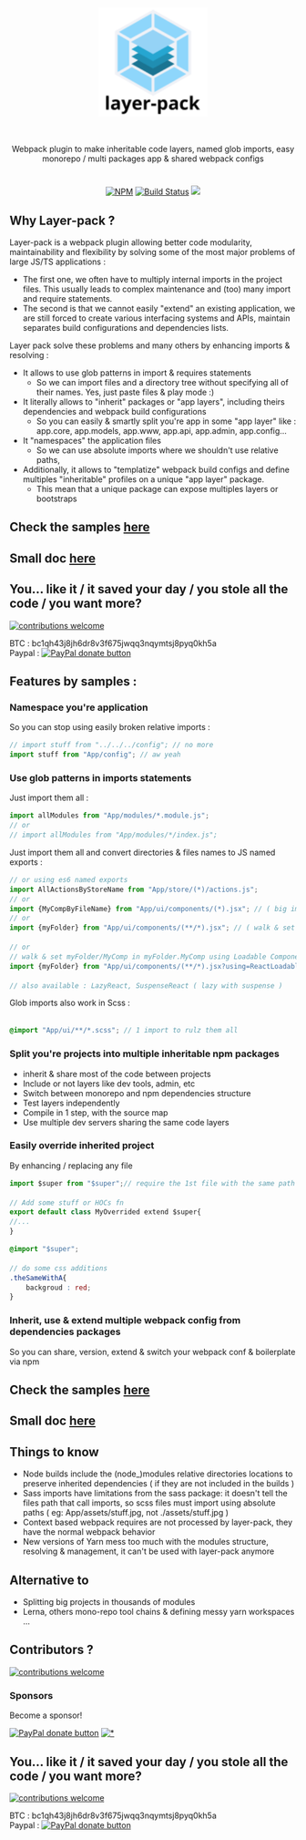 
<p align="center"><img  width="192" src ="https://github.com/layer-pack/layer-pack/raw/master/doc/assets/logo.svg?sanitize=true" /></p>
<br/>
<p align="center">
Webpack plugin to make inheritable code layers, named glob imports, easy monorepo / multi packages app & shared webpack configs
</p>
<h1></h1>
<p align="center">
<a href="https://www.npmjs.com/package/layer-pack">
<img src="https://img.shields.io/npm/v/layer-pack.svg" alt="NPM" /></a>
<a href="https://travis-ci.org/n8tz/layer-pack-samples">
<img src="https://travis-ci.org/n8tz/layer-pack-samples.svg?branch=master" alt="Build Status" /></a>
<img src="https://img.shields.io/badge/contributions-welcome-brightgreen.svg?style=flat" />
</p>

## Why Layer-pack ?

Layer-pack is a webpack plugin allowing better code modularity, maintainability and flexibility by solving some of the most major problems of large JS/TS applications :

- The first one, we often have to multiply internal imports in the project files. This usually leads to complex maintenance and (too) many import and require statements.
- The second is that we cannot easily "extend" an existing application, we are still forced to create various interfacing systems and APIs, maintain separates build configurations and dependencies lists.

Layer pack solve these problems and many others by enhancing imports & resolving :

- It allows to use glob patterns in import & requires statements
  - So we can import files and a directory tree without specifying all of their names. Yes, just paste files & play mode :)
- It literally allows to "inherit" packages or "app layers", including theirs dependencies and webpack build configurations
  - So you can easily & smartly split you're app in some "app layer" like : app.core, app.models, app.www, app.api, app.admin, app.config... 
- It "namespaces" the application files
  - So we can use absolute imports where we shouldn't use relative paths,
- Additionally, it allows to "templatize" webpack build configs and define multiples "inheritable" profiles on a unique "app layer" package.
  - This mean that a unique package can expose multiples layers or bootstraps

## Check the samples [here](https://github.com/n8tz/layer-pack-samples)

## Small doc [here](doc/DOC.MD)

## You... like it / it saved your day / you stole all the code / you want more?

[![contributions welcome](https://img.shields.io/badge/contributions-welcome-brightgreen.svg?style=flat)](#)

BTC     : bc1qh43j8jh6dr8v3f675jwqq3nqymtsj8pyq0kh5a<br/>
Paypal  : <span class="badge-paypal"><a href="https://www.paypal.com/donate/?hosted_button_id=ECHYGKY3GR7CN" title="Donate to this project using Paypal"><img src="https://img.shields.io/badge/paypal-donate-yellow.svg" alt="PayPal donate button" /></a></span>


## Features by samples :

### Namespace you're application

So you can stop using easily broken relative imports :

```jsx
// import stuff from "../../../config"; // no more
import stuff from "App/config"; // aw yeah
```

### Use glob patterns in imports statements

Just import them all :

```jsx
import allModules from "App/modules/*.module.js";
// or
// import allModules from "App/modules/*/index.js";
```

Just import them all and convert directories & files names to JS named exports :

```jsx
// or using es6 named exports
import AllActionsByStoreName from "App/store/(*)/actions.js";
// or
import {MyCompByFileName} from "App/ui/components/(*).jsx"; // ( big import list to maintain ) no more ! :)
// or
import {myFolder} from "App/ui/components/(**/*).jsx"; // ( walk & set myFolder/MyComp in myFolder.MyComp )

// or
// walk & set myFolder/MyComp in myFolder.MyComp using Loadable Components / webpack chuncks:
import {myFolder} from "App/ui/components/(**/*).jsx?using=ReactLoadable"; 

// also available : LazyReact, SuspenseReact ( lazy with suspense )
```

Glob imports also work in Scss :

```scss

@import "App/ui/**/*.scss"; // 1 import to rulz them all

```

### Split you're projects into multiple inheritable npm packages 

- inherit & share most of the code between projects
- Include or not layers like dev tools, admin, etc
- Switch between monorepo and npm dependencies structure
- Test layers independently
- Compile in 1 step, with the source map
- Use multiple dev servers sharing the same code layers

### Easily override inherited project

By enhancing / replacing any file

```jsx
import $super from "$super";// require the 1st file with the same path name in the inherited packages

// Add some stuff or HOCs fn
export default class MyOverrided extend $super{
//...
}
```

```scss
@import "$super";

// do some css additions
.theSameWithA{
    backgroud : red;
}
```

### Inherit, use & extend multiple webpack config from dependencies packages

So you can share, version, extend & switch your webpack conf & boilerplate via npm

## Check the samples [here](https://github.com/n8tz/layer-pack-samples)

## Small doc [here](doc/DOC.MD)

## Things to know

- Node builds include the (node_)modules relative directories locations to preserve inherited dependencies ( if they are not included in the builds )
- Sass imports have limitations from the sass package: it doesn't tell the files path that call imports, so scss files must import using absolute paths ( eg: App/assets/stuff.jpg, not ./assets/stuff.jpg )
- Context based webpack requires are not processed by layer-pack, they have the normal webpack behavior
- New versions of Yarn mess too much with the modules structure, resolving & management, it can't be used with layer-pack anymore  
 
## Alternative to

 - Splitting big projects in thousands of modules
 - Lerna, others mono-repo tool chains & defining messy yarn workspaces ...

## Contributors ?

[![contributions welcome](https://img.shields.io/badge/contributions-welcome-brightgreen.svg?style=flat)](#)

<!-- BACKERS/ -->

<h3>Sponsors</h3>

Become a sponsor!

<span class="badge-paypal"><a href="https://www.paypal.com/cgi-bin/webscr?cmd=_s-xclick&hosted_button_id=YNJZ6NQYVPTPE" title="Donate to this project using Paypal"><img src="https://img.shields.io/badge/paypal-donate-yellow.svg" alt="PayPal donate button" /></a></span>
[![*](https://www.google-analytics.com/collect?v=1&tid=UA-82058889-1&cid=555&t=event&ec=project&ea=view&dp=%2Fproject%2Flayer-pack&dt=readme)](#)

## You... like it / it saved your day / you stole all the code / you want more?

[![contributions welcome](https://img.shields.io/badge/contributions-welcome-brightgreen.svg?style=flat)](#)

BTC     : bc1qh43j8jh6dr8v3f675jwqq3nqymtsj8pyq0kh5a<br/>
Paypal  : <span class="badge-paypal"><a href="https://www.paypal.com/donate/?hosted_button_id=ECHYGKY3GR7CN" title="Donate to this project using Paypal"><img src="https://img.shields.io/badge/paypal-donate-yellow.svg" alt="PayPal donate button" /></a></span>
